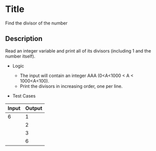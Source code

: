 # Title
Find the divisor of the number

## Description
Read an integer variable and print all of its divisors (including 1 and the number itself).

- Logic

  - The input will contain an integer AAA (0<A<1000 < A < 1000<A<100).
  - Print the divisors in increasing order, one per line.

- Test Cases

|Input|Output|
|-----|------|
|6|1|
||2|
||3|
||6|
